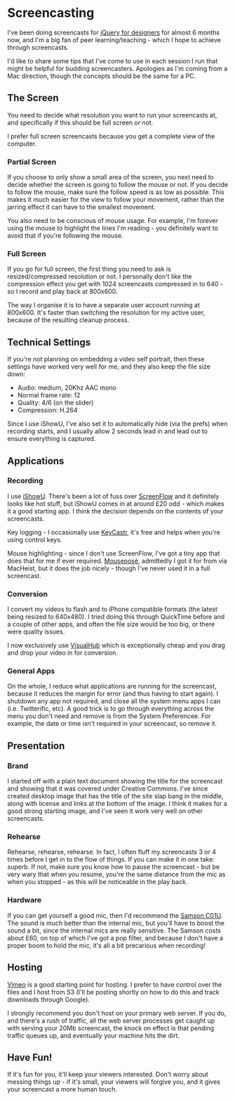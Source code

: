 # Screencasting

I've been doing screencasts for [jQuery for designers](http://jqueryfordesigners.com) for almost 6 months now, and I'm a big fan of peer learning/teaching - which I hope to achieve through screencasts.

I'd like to share some tips that I've come to use in each session I run that might be helpful for budding screencasters.  Apologies as I'm coming from a Mac direction, though the concepts should be the same for a PC.


<!--more-->

## The Screen

You need to decide what resolution you want to run your screencasts at, and specifically if this should be full screen or not.

I prefer full screen screencasts because you get a complete view of the computer.

### Partial Screen

If you choose to only show a small area of the screen, you next need to decide whether the screen is going to follow the mouse or not.  If you decide to follow the mouse, make sure the follow speed is as low as possible.  This makes it much easier for the view to follow your movement, rather than the jarring effect it can have to the smallest movement.

You also need to be conscious of mouse usage.  For example, I'm forever using the mouse to highlight the lines I'm reading - you definitely want to avoid that if you're following the mouse.

### Full Screen

If you go for full screen, the first thing you need to ask is resized/compressed resolution or not.  I personally don't like the compression effect you get with 1024 screencasts compressed in to 640 - so I record and play back at 800x600.

The way I organise it is to have a separate user account running at 800x600.  It's faster than switching the resolution for my active user, because of the resulting cleanup process.

## Technical Settings

If you're not planning on embedding a video self portrait, then these settings have worked very well for me, and they also keep the file size down:

* Audio: medium, 20Khz AAC mono
* Normal frame rate: 12
* Quality: 4/6 (on the slider)
* Compression: H.264

Since I use iShowU, I've also set it to automatically hide (via the prefs) when recording starts, and I usually allow 2 seconds lead in and lead out to ensure everything is captured.

## Applications

### Recording

I use [iShowU](http://www.shinywhitebox.com/home/home.html "iShowU").  There's been a lot of fuss over [ScreenFlow](http://www.varasoftware.com/products/screenflow/ "Vara Software : ScreenFlow - Professional Screencasting Studio") and it definitely looks like hot stuff, but iShowU comes in at around £20 odd - which makes it a good starting app.  I think the decision depends on the contents of your screencasts.

Key logging - I occasionally use [KeyCastr](http://stephendeken.net/wiki/software/keycastr/ "stephendeken.net"), it's free and helps when you're using control keys.

Mouse highlighting - since I don't use ScreenFlow, I've got a tiny app that does that for me if ever required.  [Mousepos&#233;](http://www.boinx.com/mousepose/overview/ "Boinx Software - Mousepos&#233;"), admittedly I got it for from via MacHeist, but it does the job nicely - though I've never used it in a full screencast.

### Conversion

I convert my videos to flash and to iPhone compatible formats (the latest being resized to 640x480).  I tried doing this through QuickTime before and a couple of other apps, and often the file size would be too big, or there were quality issues.

I now exclusively use [VisualHub](http://www.techspansion.com/visualhub/ "VisualHub: The Universal Video Converter for Mac.") which is exceptionally cheap and you drag and drop your video in for conversion.

### General Apps

On the whole, I reduce what applications are running for the screencast, because it reduces the margin for error (and thus having to start again).  I shutdown any app not required, and close all the system menu apps I can (i.e. Twitterific, etc).  A good trick is to go through everything across the menu you don't need and remove is from the System Preferencee.  For example, the date or time isn't required in your screencast, so remove it.

## Presentation

### Brand

I started off with a plain text document showing the title for the screencast and showing that it was covered under Creative Commons.  I've since created desktop image that has the title of the site slap bang in the middle, along with license and links at the bottom of the image.  I think it makes for a good strong starting image, and I've seen it work very well on other screencasts.

### Rehearse

Rehearse, rehearse, rehearse.  In fact, I often fluff my screencasts 3 or 4 times before I get in to the flow of things.  If you can make it in one take: superb. If not, make sure you know how to pause the screencast - but be very wary that when you resume, you're the same distance from the mic as when you stopped - as this will be noticeable in the play back.

### Hardware

If you can get yourself a good mic, then I'd recommend the [Samson C01U](http://www.samsontech.com/products/productpage.cfm?prodID=1810).  The sound is much better than the internal mic, but you'll have to boost the sound a bit, since the internal mics are really sensitive.  The Samson costs about £60, on top of which I've got a pop filter, and because I don't have a proper boom to hold the mic, it's all a bit precarious when recording!

## Hosting

[Vimeo](http://www.vimeo.com/ "Vimeo, Video Sharing For You") is a good starting point for hosting.  I prefer to have control over the files and I host from S3 (I'll be posting shortly on how to do this and track downloads through Google).

I strongly recommend you don't host on your primary web server. If you do, and there's a rush of traffic, all the web server processes get caught up with serving your 20Mb screencast, the knock on effect is that pending traffic queues up, and eventually your machine hits the dirt.

## Have Fun!

If it's fun for you, it'll keep your viewers interested.  Don't worry about messing things up - if it's small, your viewers will forgive you, and it gives your screencast a more human touch.